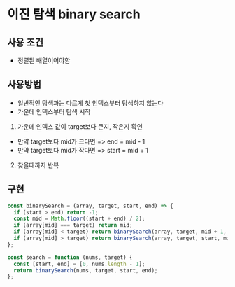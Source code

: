 # 이진 탐색 binary search

## 사용 조건

- 정렬된 배열이어야함

## 사용방법

- 일반적인 탐색과는 다르게 첫 인덱스부터 탐색하지 않는다
- 가운데 인덱스부터 탐색 시작

1. 가운데 인덱스 값이 target보다 큰지, 작은지 확인

- 만약 target보다 mid가 크다면 => end = mid - 1
- 만약 target보다 mid가 작다면 => start = mid + 1

2. 찾을때까지 반복

## 구현

```js
const binarySearch = (array, target, start, end) => {
  if (start > end) return -1;
  const mid = Math.floor((start + end) / 2);
  if (array[mid] === target) return mid;
  if (array[mid] < target) return binarySearch(array, target, mid + 1, end);
  if (array[mid] > target) return binarySearch(array, target, start, mid - 1);
};

const search = function (nums, target) {
  const [start, end] = [0, nums.length - 1];
  return binarySearch(nums, target, start, end);
};
```
